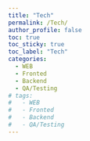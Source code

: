 ```yaml
---
title: "Tech"
permalink: /Tech/
author_profile: false
toc: true
toc_sticky: true
toc_label: "Tech"
categories:
  - WEB
  - Fronted
  - Backend
  - QA/Testing
# tags:
#   - WEB
#   - Fronted
#   - Backend
#   - QA/Testing
---
```

